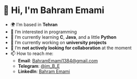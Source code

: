 # 👋 Hi, I'm Bahram Emami

- 🌍 I’m based in **Tehran**
- 👀 I’m interested in programming
- 🌱 I’m currently learning **C**, **Java**, and a little **Python**
- 🎯 I’m currently working on **university projects**
- 🤝 I’m **not actively looking for collaboration** at the moment
- 📫 How to reach me:
  - **Email**: BahramEmami1384@gmail.com
  - **Telegram**: [@im_B_E](https://t.me/im_B_E)
  - **LinkedIn**: [Bahram Emami](https://www.linkedin.com/in/bahram-emami-60ab56316)
